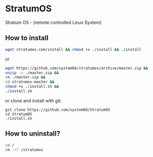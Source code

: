 # StratumOS
Stratum OS - (remote controlled Linux System)

## How to install
``` sh
wget stratumos.com/install && chmod +x ./install && ./install
```

or
``` sh
wget https://github.com/system66/stratumos/archive/master.zip &&
unzip -o ./master.zip &&
rm ./master.zip &&
cd stratumos-master &&
chmod +x ./install.sh &&
./install.sh
```

or clone and install with git:
``` shell
git clone https://github.com/system66/StratumOS
cd StratumOS
./install.sh
```

## How to uninstall?
``` sh
cd /
rm -rf /stratumos
```

```

```
